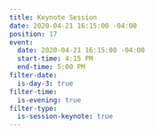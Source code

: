 ```yaml
---
title: Keynote Session
date: 2020-04-21 16:15:00 -04:00
position: 17
event:
  date: 2020-04-21 16:15:00 -04:00
  start-time: 4:15 PM
  end-time: 5:00 PM
filter-date:
  is-day-3: true
filter-time:
  is-evening: true
filter-type:
  is-session-keynote: true
---
```


